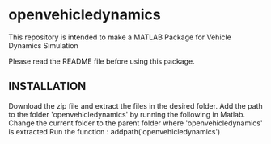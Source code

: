 # openvehicledynamics
This repository is intended to make a MATLAB Package for Vehicle Dynamics Simulation

Please read the README file before using this package.

## INSTALLATION
  Download the zip file and extract the files in the desired folder.
  Add the path to the folder 'openvehicledynamics' by running the following in Matlab.
    Change the current folder to the parent folder where 'openvehicledynamics' is extracted
    Run the function : addpath('openvehicledynamics')
